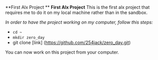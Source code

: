**First Alx Project ** __First Alx Project__ 
This is the first alx project that requires me to do it on my local machine rather than in the sandbox.


*In order to have the project working on my computer, follow this steps:*


* `cd ~`
* `mkdir zero_day`
* git clone [link] (https://github.com/254jack/zero_day.git)

You can now work on this project from your computer.

